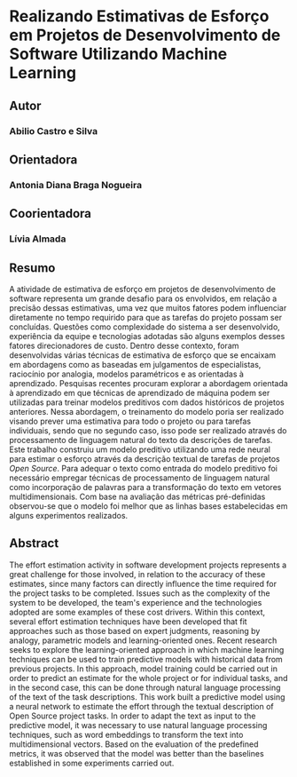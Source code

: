 # Realizando Estimativas de Esforço em Projetos de Desenvolvimento de Software Utilizando Machine Learning

## Autor
### Abilio Castro e Silva 

## Orientadora
### Antonia Diana Braga Nogueira 

## Coorientadora
### Lívia Almada

## Resumo
A atividade de estimativa de esforço em projetos de desenvolvimento de software representa um grande desafio para os envolvidos, em relação a precisão dessas estimativas, uma vez que muitos fatores podem influenciar diretamente no tempo requirido para que as tarefas do projeto possam ser concluídas. Questões como complexidade do sistema a ser desenvolvido, experiência da equipe e tecnologias adotadas são alguns exemplos desses fatores direcionadores de custo. Dentro desse contexto, foram desenvolvidas várias técnicas de estimativa de esforço que se encaixam em abordagens como as baseadas em julgamentos de especialistas, raciocínio por analogia, modelos paramétricos e as orientadas à aprendizado. Pesquisas recentes procuram explorar a abordagem orientada à aprendizado em que técnicas de aprendizado de máquina podem ser utilizadas para treinar modelos preditivos com dados históricos de projetos anteriores. Nessa abordagem, o treinamento do modelo poria ser realizado visando prever uma estimativa para todo o projeto ou para tarefas individuais, sendo que no segundo caso, isso pode ser realizado através do processamento de linguagem natural do texto da descrições de tarefas. Este trabalho construiu um modelo preditivo utilizando uma rede neural para estimar o esforço através da descrição textual de tarefas de projetos *Open Source*. Para adequar o texto como entrada do modelo preditivo foi necessário empregar técnicas de processamento de linguagem natural como incorporação de palavras para a transformação do texto em vetores multidimensionais. Com base na avaliação das métricas pré-definidas observou-se que o modelo foi melhor que as linhas bases estabelecidas em alguns experimentos realizados.

## Abstract
The effort estimation activity in software development projects represents a great challenge for those involved, in relation to the accuracy of these estimates, since many factors can directly influence the time required for the project tasks to be completed. Issues such as the complexity of the system to be developed, the team's experience and the technologies adopted are some examples of these cost drivers. Within this context, several effort estimation techniques have been developed that fit approaches such as those based on expert judgments, reasoning by analogy, parametric models and learning-oriented ones. Recent research seeks to explore the learning-oriented approach in which machine learning techniques can be used to train predictive models with historical data from previous projects. In this approach, model training could be carried out in order to predict an estimate for the whole project or for individual tasks, and in the second case, this can be done through natural language processing of the text of the task descriptions. This work built a predictive model using a neural network to estimate the effort through the textual description of Open Source project tasks. In order to adapt the text as input to the predictive model, it was necessary to use natural language processing techniques, such as word embeddings to transform the text into multidimensional vectors. Based on the evaluation of the predefined metrics, it was observed that the model was better than the baselines established in some experiments carried out.
